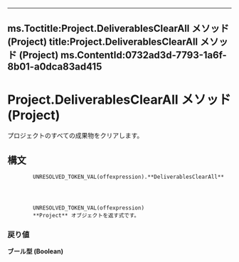 

---
ms.Toctitle:Project.DeliverablesClearAll メソッド (Project)
title:Project.DeliverablesClearAll メソッド (Project)
ms.ContentId:0732ad3d-7793-1a6f-8b01-a0dca83ad415
---
# Project.DeliverablesClearAll メソッド (Project)




プロジェクトのすべての成果物をクリアします。

## 構文

            UNRESOLVED_TOKEN_VAL(offexpression).**DeliverablesClearAll**




            UNRESOLVED_TOKEN_VAL(offexpression)
            **Project** オブジェクトを返す式です。

### 戻り値
**ブール型 (Boolean)**






